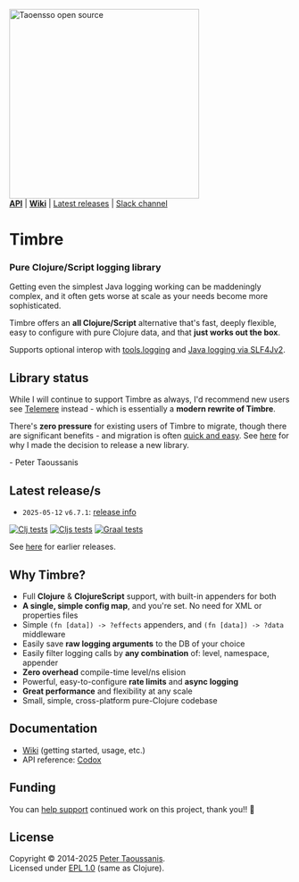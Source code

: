 <a href="https://www.taoensso.com/clojure" title="More stuff by @ptaoussanis at www.taoensso.com"><img src="https://www.taoensso.com/open-source.png" alt="Taoensso open source" width="340"/></a>  
[**API**][codox] | [**Wiki**][GitHub wiki] | [Latest releases](#latest-releases) | [Slack channel][]

# Timbre

### Pure Clojure/Script logging library

Getting even the simplest Java logging working can be maddeningly complex, and it often gets worse at scale as your needs become more sophisticated.

Timbre offers an **all Clojure/Script** alternative that's fast, deeply flexible, easy to configure with pure Clojure data, and that **just works out the box**.

Supports optional interop with [tools.logging](../../wiki/4-Interop#toolslogging) and [Java logging via SLF4Jv2](../../wiki/4-Interop#java-logging).

## Library status

While I will continue to support Timbre as always, I'd recommend new users see [Telemere](https://www.taoensso.com/telemere) instead - which is essentially a **modern rewrite of Timbre**.

There's **zero pressure** for existing users of Timbre to migrate, though there are significant benefits - and migration is often [quick and easy](https://github.com/taoensso/telemere/wiki/5-Migrating#from-timbre). See [here](https://github.com/taoensso/telemere/wiki/6-FAQ#why-not-just-update-timbre) for why I made the decision to release a new library.

\- Peter Taoussanis

## Latest release/s

- `2025-05-12` `v6.7.1`: [release info](../../releases/tag/v6.7.1)

[![Clj tests][Clj tests SVG]][Clj tests URL]
[![Cljs tests][Cljs tests SVG]][Cljs tests URL]
[![Graal tests][Graal tests SVG]][Graal tests URL]

See [here][GitHub releases] for earlier releases.

## Why Timbre?

- Full **Clojure** & **ClojureScript** support, with built-in appenders for both
- **A single, simple config map**, and you're set. No need for XML or properties files
- Simple `(fn [data]) -> ?effects` appenders, and `(fn [data]) -> ?data` middleware
- Easily save **raw logging arguments** to the DB of your choice
- Easily filter logging calls by **any combination** of: level, namespace, appender
- **Zero overhead** compile-time level/ns elision
- Powerful, easy-to-configure **rate limits** and **async logging**
- **Great performance** and flexibility at any scale
- Small, simple, cross-platform pure-Clojure codebase

## Documentation

- [Wiki][GitHub wiki] (getting started, usage, etc.)
- API reference: [Codox][]

## Funding

You can [help support][sponsor] continued work on this project, thank you!! 🙏

## License

Copyright &copy; 2014-2025 [Peter Taoussanis][].  
Licensed under [EPL 1.0](LICENSE.txt) (same as Clojure).

<!-- Common -->

[GitHub releases]: ../../releases
[GitHub issues]:   ../../issues
[GitHub wiki]:     ../../wiki
[Slack channel]: https://www.taoensso.com/timbre/slack

[Peter Taoussanis]: https://www.taoensso.com
[sponsor]:          https://www.taoensso.com/sponsor

<!-- Project -->

[Codox]:  https://taoensso.github.io/timbre/
[cljdoc]: https://cljdoc.org/d/com.taoensso/timbre/CURRENT/api/taoensso.timbre

[Clojars SVG]: https://img.shields.io/clojars/v/com.taoensso/timbre.svg
[Clojars URL]: https://clojars.org/com.taoensso/timbre

[Clj tests SVG]:   https://github.com/taoensso/timbre/actions/workflows/clj-tests.yml/badge.svg
[Clj tests URL]:   https://github.com/taoensso/timbre/actions/workflows/clj-tests.yml
[Cljs tests SVG]:  https://github.com/taoensso/timbre/actions/workflows/cljs-tests.yml/badge.svg
[Cljs tests URL]:  https://github.com/taoensso/timbre/actions/workflows/cljs-tests.yml
[Graal tests SVG]: https://github.com/taoensso/timbre/actions/workflows/graal-tests.yml/badge.svg
[Graal tests URL]: https://github.com/taoensso/timbre/actions/workflows/graal-tests.yml